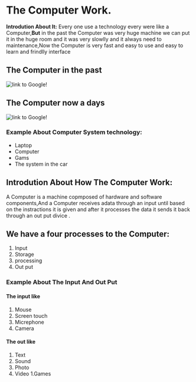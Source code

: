 # The Computer Work.
**Introdution About It:**
Every one use a technology every were like a Computer,**But** in the past the Computer was very huge machine we can put it in the huge room and it was very slowlly and it always need to maintenance,Now the Computer is very fast and easy to use and easy to learn and frindlly interface
## **The Computer in the past**
![link to Google!](https://modo3.com/thumbs/fit630x300/135102/1479909925/%D8%A3%D9%88%D9%84_%D9%83%D9%85%D8%A8%D9%8A%D9%88%D8%AA%D8%B1_%D8%B5%D9%86%D8%B9_%D9%81%D9%8A_%D8%A7%D9%84%D8%B9%D8%A7%D9%84%D9%85.jpg)







## **The Computer now a days**
![link to Google!](https://pic.i7lm.com/wp-content/uploads/2019/05/%D8%B5%D9%88%D8%B1%D8%A9-%D9%83%D9%85%D8%A8%D9%8A%D9%88%D8%AA%D8%B1.jpg)


### Example About Computer System technology:
* Laptop
* Computer
*  Gams
*  The system in the car


## Introdution About How The Computer Work:

A Computer is a machine copmposed of hardware and software components,And a Computer receives adata through an input until based on the instractions it is given and after it processes the data it sends it back through an out put divice .

## We have a four processes to the Computer:
1. Input 
1. Storage
1. processing
1. Out put 

### Example About The Input And Out Put
#### The input like 
1. Mouse
1. Screen touch
1. Micrephone
1. Camera

#### The out like
1. Text
1. Sound
1. Photo
1. Video
1.Games
  


